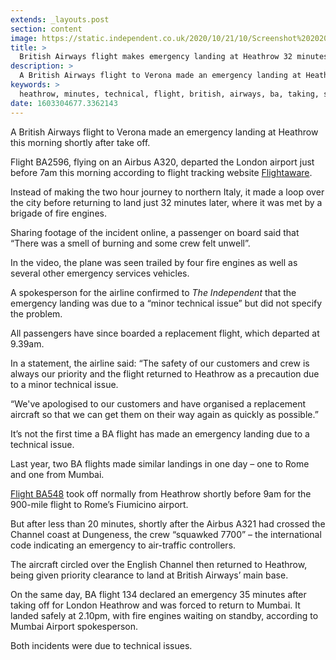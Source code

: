 ```yaml
--- 
extends: _layouts.post 
section: content 
image: https://static.independent.co.uk/2020/10/21/10/Screenshot%202020-10-21%20at%2010.07.02.png 
title: > 
  British Airways flight makes emergency landing at Heathrow 32 minutes after taking off 
description: > 
  A British Airways flight to Verona made an emergency landing at Heathrow this morning shortly after take off.Flight BA2596, flying on an Airbus A320, departed the London airport just before 7am this morning according to flight tracking website Flightaware.A spokesperson for the airline confirmed to The Independent that the emergency landing was due to a “minor technical issue” but did not specify the problem.Flight BA548 took off normally from Heathrow shortly before 9am for the 900-mile flight to Rome’s Fiumicino airport.On the same day, BA flight 134 declared an emergency 35 minutes after taking off for London Heathrow and was forced to return to Mumbai. 
keywords: > 
  heathrow, minutes, technical, flight, british, airways, ba, taking, spokesperson, emergency, crew, makes, shortly, 32, landing 
date: 1603304677.3362143 
--- 
```

<div><p class="sc-pHJJA iocNwz above-article-prompt-donations"></p><p>A British Airways flight to Verona made an emergency landing at Heathrow this morning shortly after take off.</p><p>Flight BA2596, flying on an Airbus A320, departed the London airport just before 7am this morning according to flight tracking website <a rel="nofollow" href="https://uk.flightaware.com/live/flight/BAW2596/history/20201021/0545Z/EGLL/EGLL">Flightaware</a>.&#160;</p><p></p><p>Instead of making the two hour journey to northern Italy, it made a loop over the city before returning to land just 32 minutes later, where it was met by a brigade of fire engines.</p><p id="article-im-prompt"></p><p>Sharing footage of the incident online, a passenger on board said that &#8220;There was a smell of burning and some crew felt unwell&#8221;.</p><p></p><p></p><p>In the video, the plane was seen trailed by four fire engines as well as several other emergency services vehicles.</p><p class="sc-oTaAA eBoKzo"></p><p>A spokesperson for the airline confirmed to <i>The Independent</i> that the emergency landing was due to a &#8220;minor technical issue&#8221; but did not specify the problem.</p><p id="taboola-carousel-thumbnails"></p><p>All passengers have since boarded a replacement flight, which departed at 9.39am.</p><p>In a statement, the airline said: &#8220;The safety of our customers and crew is always our priority and the flight returned to Heathrow as a precaution due to a minor technical issue. </p><p>&#8220;We've apologised to our customers and have organised a replacement aircraft so that we can get them on their way again as quickly as possible.&#8221;</p><p>It&#8217;s not the first time a BA flight has made an emergency landing due to a technical issue.</p><p>Last year, two BA flights made similar landings in one day &#8211; one to Rome and one from Mumbai.</p><p><a href="/travel/news-and-advice/british-airways-flight-heathrow-rome-emergency-take-technical-a9155071.html">Flight BA548</a> took off normally from Heathrow shortly before 9am for the 900-mile flight to Rome&#8217;s Fiumicino airport.</p><p>But after less than 20 minutes, shortly after the Airbus A321 had crossed the Channel coast at Dungeness, the crew &#8220;squawked 7700&#8221; &#8211; the international code indicating an emergency to air-traffic controllers.</p><p>The aircraft circled over the English Channel then returned to Heathrow, being given priority clearance to land at British Airways&#8217; main base.</p><p></p><p>On the same day, BA flight 134 declared an emergency 35 minutes after taking off for London Heathrow and was forced to return to Mumbai. It landed safely at 2.10pm, with fire engines waiting on standby, according to Mumbai Airport spokesperson.</p><p>Both incidents were due to technical issues.</p><p class="sc-ptCms fzKffT"></p></div>